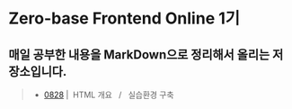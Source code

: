 # Zero-base Frontend Online 1기
## 매일 공부한 내용을 MarkDown으로 정리해서 올리는 저장소입니다.

> - [0828](./README/0828.md) | &nbsp;HTML 개요 &nbsp; / &nbsp; 실습환경 구축

